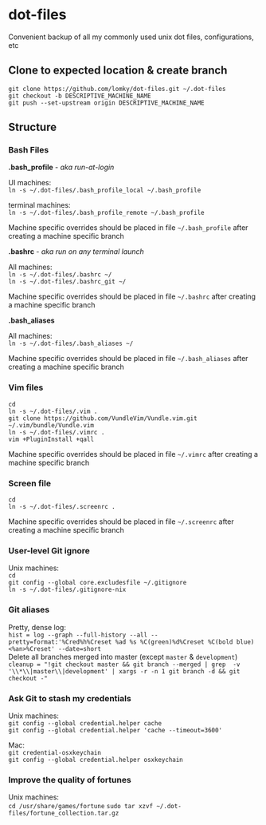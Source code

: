# dot-files
Convenient backup of all my commonly used unix dot files, configurations, etc  

## Clone to expected location & create branch

`git clone https://github.com/lomky/dot-files.git ~/.dot-files`  
`git checkout -b DESCRIPTIVE_MACHINE_NAME`  
`git push --set-upstream origin DESCRIPTIVE_MACHINE_NAME`  


## Structure

### Bash Files

**.bash_profile** - _aka run-at-login_  

UI machines:  
`ln -s ~/.dot-files/.bash_profile_local ~/.bash_profile`  

terminal machines:  
`ln -s ~/.dot-files/.bash_profile_remote ~/.bash_profile`  

Machine specific overrides should be placed in file `~/.bash_profile` after
creating a machine specific branch

**.bashrc** - _aka run on any terminal launch_  

All machines:  
`ln -s ~/.dot-files/.bashrc ~/`  
`ln -s ~/.dot-files/.bashrc_git ~/`  

Machine specific overrides should be placed in file `~/.bashrc` after
creating a machine specific branch


**.bash_aliases**  

All machines:  
`ln -s ~/.dot-files/.bash_aliases ~/`  

Machine specific overrides should be placed in file `~/.bash_aliases` after
creating a machine specific branch

### Vim files

`cd`  
`ln -s ~/.dot-files/.vim .`  
`git clone https://github.com/VundleVim/Vundle.vim.git ~/.vim/bundle/Vundle.vim`  
`ln -s ~/.dot-files/.vimrc .`  
`vim +PluginInstall +qall`  

Machine specific overrides should be placed in file `~/.vimrc` after
creating a machine specific branch

### Screen file

`cd`  
`ln -s ~/.dot-files/.screenrc .`  

Machine specific overrides should be placed in file `~/.screenrc` after
creating a machine specific branch


### User-level Git ignore

Unix machines:  
`cd`  
`git config --global core.excludesfile ~/.gitignore`  
`ln -s ~/.dot-files/.gitignore-nix`

### Git aliases

Pretty, dense log:  
`hist = log --graph --full-history --all --pretty=format:'%Cred%h%Creset %ad %s %C(green)%d%Creset %C(bold blue)<%an>%Creset' --date=short`  
Delete all branches merged into master (except `master` & `development`)  
`cleanup = "!git checkout master && git branch --merged | grep  -v '\\*\\|master\\|development' | xargs -r -n 1 git branch -d && git checkout -"`  

### Ask Git to stash my credentials

Unix machines:  
`git config --global credential.helper cache`  
`git config --global credential.helper 'cache --timeout=3600'`  

Mac:  
`git credential-osxkeychain`  
`git config --global credential.helper osxkeychain`  

### Improve the quality of fortunes

Unix machines:  
`cd /usr/share/games/fortune`
`sudo tar xzvf ~/.dot-files/fortune_collection.tar.gz`  

